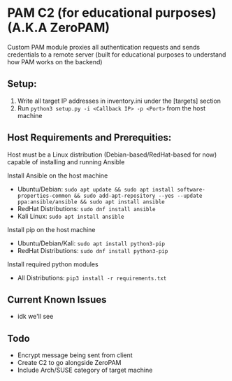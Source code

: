 # PAM C2 (for educational purposes) (A.K.A ZeroPAM)
Custom PAM module proxies all authentication requests and sends credentials to a remote server (built for educational purposes to understand how PAM works on the backend)

## Setup:
1. Write all target IP addresses in inventory.ini under the [targets] section
2. Run `python3 setup.py -i <Callback IP> -p <Port>` from the host machine

## Host Requirements and Prerequities:
Host must be a Linux distribution (Debian-based/RedHat-based for now) capable of installing and running Ansible

Install Ansible on the host machine
- Ubuntu/Debian: `sudo apt update && sudo apt install software-properties-common && sudo add-apt-repository --yes --update ppa:ansible/ansible && sudo apt install ansible`
- RedHat Distributions: `sudo dnf install ansible`
- Kali Linux: `sudo apt install ansible`

Install pip on the host machine
- Ubuntu/Debian/Kali: `sudo apt install python3-pip`
- RedHat Distributions: `sudo dnf install python3-pip`

Install required python modules
- All Distributions: `pip3 install -r requirements.txt`

## Current Known Issues
- idk we'll see

## Todo
- Encrypt message being sent from client
- Create C2 to go alongside ZeroPAM
- Include Arch/SUSE category of target machine